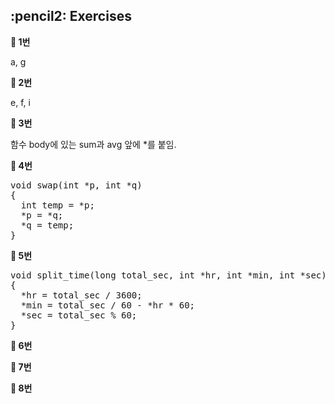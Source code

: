 <h2>:pencil2: Exercises</h2>

**:pushpin: 1번**

a, g<br>

**:pushpin: 2번**

e, f, i<br>

**:pushpin: 3번**

함수 body에 있는 sum과 avg 앞에 *를 붙임.<br>

**:pushpin: 4번**

<pre>
void swap(int *p, int *q)
{
  int temp = *p;
  *p = *q;
  *q = temp;
}
</pre>

**:pushpin: 5번**

<pre>
void split_time(long total_sec, int *hr, int *min, int *sec)
{
  *hr = total_sec / 3600;
  *min = total_sec / 60 - *hr * 60;
  *sec = total_sec % 60;
}
</pre>

**:pushpin: 6번**

**:pushpin: 7번**

**:pushpin: 8번**
